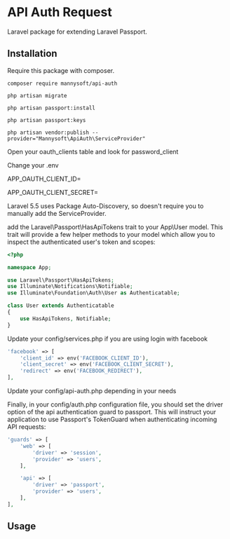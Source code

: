 # API Auth Request
Laravel package for extending Laravel Passport.

## Installation

Require this package with composer.

```shell
composer require mannysoft/api-auth
```
```shell
php artisan migrate
```
```shell
php artisan passport:install
```
```shell
php artisan passport:keys
```
```shell
php artisan vendor:publish --provider="Mannysoft\ApiAuth\ServiceProvider"
```

Open your oauth_clients table and look for password_client

Change your .env

APP_OAUTH_CLIENT_ID=

APP_OAUTH_CLIENT_SECRET=

Laravel 5.5 uses Package Auto-Discovery, so doesn't require you to manually add the ServiceProvider.


add the Laravel\Passport\HasApiTokens trait to your App\User model. This trait will provide a few helper methods to your model which allow you to inspect the authenticated user's token and scopes:


```php
<?php

namespace App;

use Laravel\Passport\HasApiTokens;
use Illuminate\Notifications\Notifiable;
use Illuminate\Foundation\Auth\User as Authenticatable;

class User extends Authenticatable
{
    use HasApiTokens, Notifiable;
}
```


Update your config/services.php if you are using login with facebook


```php
'facebook' => [
    'client_id' => env('FACEBOOK_CLIENT_ID'),
    'client_secret' => env('FACEBOOK_CLIENT_SECRET'),
    'redirect' => env('FACEBOOK_REDIRECT'),
],
```

Update your config/api-auth.php depending in your needs

Finally, in your config/auth.php configuration file, you should set the driver option of the  api authentication guard to passport. This will instruct your application to use Passport's  TokenGuard when authenticating incoming API requests:


```php
'guards' => [
    'web' => [
        'driver' => 'session',
        'provider' => 'users',
    ],

    'api' => [
        'driver' => 'passport',
        'provider' => 'users',
    ],
],
```
## Usage
